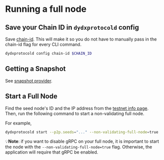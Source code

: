 # Running a full node
## Save your Chain ID in `dydxprotocold` config

Save [chain-id](../network1/network_constants.md#chain-id). This will make it so you do not have to manually pass in the chain-id flag for every CLI command.

```bash
dydxprotocold config chain-id $CHAIN_ID
```

## Getting a Snapshot

See [snapshot provider](../network1/resources.md#snapshot-service).

## Start a Full Node

Find the seed node's ID and the IP address from the [testnet info page](../network1/resources.md#seed-nodes). Then, run the following command to start a non-validating full node.

For example,
```bash
dydxprotocold start --p2p.seeds="..." --non-validating-full-node=true
```

💡**Note**: if you want to disable gRPC on your full node, it is important to start the node with the
`--non-validating-full-node=true` flag. Otherwise, the application will require that gRPC be enabled.
